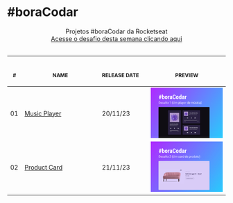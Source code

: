 # #boraCodar

<p align="center">
    Projetos #boraCodar da Rocketseat <br>
    <a href="https://boracodar.dev">Acesse o desafio desta semana clicando aqui</a><br>
    <br><table>
    <thead>
        <tr>
            <th align="center">
                <img width="20" height="1"> 
                <p>
                    <small>#</small>
                </p>
            </th>
            <th align="center">
                <img width="300" height="1"> 
                <p> 
                    <small>
                        NAME
                    </small>
                </p>
            </th>
            <th align="left">
                <img width="140" height="1">
                <p align="left"> 
                    <small>
                    RELEASE DATE
                    </small>
                </p>
            </th>
            <th align="center">
                <img width="201" height="1">
                <p align="center"> 
                    <small>
                    PREVIEW
                    </small>
                </p>
            </th>
        </tr>
    </thead>
    <tbody>
        <tr>
            <td>01</td>
            <td><a href="01">Music Player </a></td>
            <td>20/11/23</td>
            <td align="center">
            <a href="01"><img width="300px" src="boraCodar-1/.github/preview.png" /></a></td>
        </tr>
        <tr>
            <td>02</td>
            <td><a href="02">Product Card</a></td>
            <td>21/11/23</td>
            <td align="center"><a href="02"><img width="300px" src="boraCodar-2/.github/preview.jpg" /></a></td>
        </tr>
    </tbody>
</table></p>
